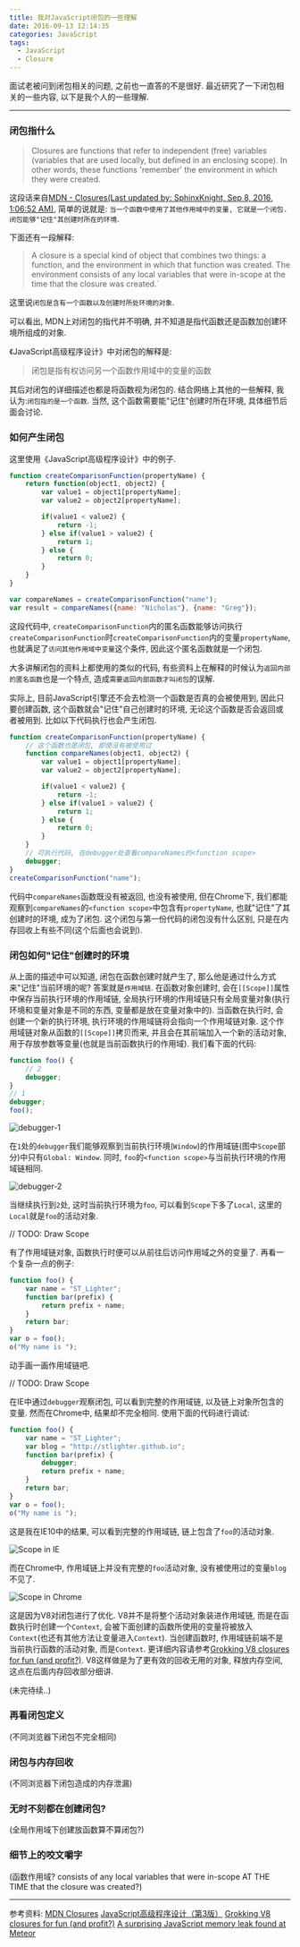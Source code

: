 ```yaml
---
title: 我对JavaScript闭包的一些理解
date: 2016-09-13 12:14:35
categories: JavaScript
tags:
  - JavaScript
  - Closure
---
```


面试老被问到闭包相关的问题, 之前也一直答的不是很好. 最近研究了一下闭包相关的一些内容, 以下是我个人的一些理解.

---

### 闭包指什么

> Closures are functions that refer to independent (free) variables (variables that are used locally, but defined in an enclosing scope). In other words, these functions 'remember' the environment in which they were created.

这段话来自[MDN - Closures(Last updated by: SphinxKnight, Sep 8, 2016, 1:06:52 AM)](https://developer.mozilla.org/en-US/docs/Web/JavaScript/Closures), 简单的说就是: `当一个函数中使用了其他作用域中的变量, 它就是一个闭包. 闭包能够"记住"其创建时所在的环境`.

下面还有一段解释:

> A closure is a special kind of object that combines two things: a function, and the environment in which that function was created. The environment consists of any local variables that were in-scope at the time that the closure was created.`

这里说`闭包是含有一个函数以及创建时所处环境的对象`.

可以看出, MDN上对闭包的指代并不明确, 并不知道是指代函数还是函数加创建环境所组成的对象.

《JavaScript高级程序设计》中对闭包的解释是:

> 闭包是指有权访问另一个函数作用域中的变量的函数

其后对闭包的详细描述也都是将函数视为闭包的.
结合网络上其他的一些解释, 我认为:`闭包指的是一个函数`.
当然, 这个函数需要能"记住"创建时所在环境, 具体细节后面会讨论.
<!-- more -->

### 如何产生闭包

这里使用《JavaScript高级程序设计》中的例子.

```JavaScript
function createComparisonFunction(propertyName) {
    return function(object1, object2) {
        var value1 = object1[propertyName];
        var value2 = object2[propertyName];

        if(value1 < value2) {
            return -1;
        } else if(value1 > value2) {
            return 1;
        } else {
            return 0;
        }
    }
}

var compareNames = createComparisonFunction("name");
var result = compareNames({name: "Nicholas"}, {name: "Greg"});
```

这段代码中, `createComparisonFunction`内的匿名函数能够访问执行`createComparisonFunction`时`createComparisonFunction`内的变量`propertyName`, 也就满足了`访问其他作用域中变量`这个条件, 因此这个匿名函数就是一个闭包.

大多讲解闭包的资料上都使用的类似的代码, 有些资料上在解释的时候认为`返回内部的匿名函数`也是一个特点, 造成`需要返回内部函数才叫闭包`的误解.

实际上, 目前JavaScript引擎还不会去检测一个函数是否真的会被使用到, 因此只要创建函数, 这个函数就会"记住"自己创建时的环境, 无论这个函数是否会返回或者被用到. 比如以下代码执行也会产生闭包.

```JavaScript
function createComparisonFunction(propertyName) {
    // 这个函数也是闭包, 即使没有被使用过
    function compareNames(object1, object2) {
        var value1 = object1[propertyName];
        var value2 = object2[propertyName];

        if(value1 < value2) {
            return -1;
        } else if(value1 > value2) {
            return 1;
        } else {
            return 0;
        }
    }
    // 可执行代码, 在debugger处查看compareNames的<function scope>
    debugger;
}
createComparisonFunction("name");
```

代码中`compareNames`函数既没有被返回, 也没有被使用, 但在Chrome下, 我们都能观察到`compareNames`的`<function scope>`中包含有`propertyName`, 也就"记住"了其创建时的环境, 成为了闭包. 这个闭包与第一份代码的闭包没有什么区别, 只是在内存回收上有些不同(这个后面也会说到).

### 闭包如何"记住"创建时的环境

从上面的描述中可以知道, 闭包在函数创建时就产生了, 那么他是通过什么方式来"记住"当前环境的呢? 答案就是`作用域链`.
在函数对象创建时, 会在`[[Scope]]`属性中保存当前执行环境的作用域链, 全局执行环境的作用域链只有全局变量对象(执行环境和变量对象是不同的东西, 变量都是放在变量对象中的).
当函数在执行时, 会创建一个新的执行环境, 执行环境的作用域链将会指向一个作用域链对象. 这个作用域链对象从函数的`[[Scope]]`拷贝而来, 并且会在其前端加入一个新的活动对象, 用于存放参数等变量(也就是当前函数执行的作用域).
我们看下面的代码:

```JavaScript
function foo() {
    // 2
    debugger;
}
// 1
debugger;
foo();
```

![debugger-1](/uploads/scope1.png)

在`1`处的`debugger`我们能够观察到当前执行环境(`Window`)的作用域链(图中`Scope`部分)中只有`Global: Window`. 同时, `foo`的`<function scope>`与当前执行环境的作用域链相同.

![debugger-2](/uploads/scope2.png)

当继续执行到`2`处, 这时当前执行环境为`foo`, 可以看到`Scope`下多了`Local`, 这里的`Local`就是`foo`的活动对象.

// TODO: Draw Scope

有了作用域链对象, 函数执行时便可以从前往后访问作用域之外的变量了.
再看一个复杂一点的例子:

```JavaScript
function foo() {
    var name = "ST_Lighter";
    function bar(prefix) {
        return prefix + name;
    }
    return bar;
}
var o = foo();
o("My name is ");
```

动手画一画作用域链吧.

// TODO: Draw Scope

在IE中通过`debugger`观察闭包, 可以看到完整的作用域链, 以及链上对象所包含的变量. 然而在Chrome中, 结果却不完全相同.
使用下面的代码进行调试:

```JavaScript
function foo() {
    var name = "ST_Lighter";
    var blog = "http://stlighter.github.io";
    function bar(prefix) {
        debugger;
        return prefix + name;
    }
    return bar;
}
var o = foo();
o("My name is ");
```

这是我在IE10中的结果, 可以看到完整的作用域链, 链上包含了`foo`的活动对象.

![Scope in IE](/uploads/IEScope.png)

而在Chrome中, 作用域链上并没有完整的`foo`活动对象, 没有被使用过的变量`blog`不见了.

![Scope in Chrome](/uploads/ChromeScope.png)

这是因为V8对闭包进行了优化. V8并不是将整个活动对象装进作用域链, 而是在函数执行时创建一个`Context`, 会被下面创建的函数所使用的变量将被放入`Context`(也还有其他方法让变量进入`Context`). 当创建函数时, 作用域链前端不是当前执行函数的活动对象, 而是`Context`. 更详细内容请参考[Grokking V8 closures for fun (and profit?)](http://mrale.ph/blog/2012/09/23/grokking-v8-closures-for-fun.html).
V8这样做是为了更有效的回收无用的对象, 释放内存空间, 这点在后面内存回收部分细讲.

(未完待续..)

### 再看闭包定义
(不同浏览器下闭包不完全相同)
### 闭包与内存回收
(不同浏览器下闭包造成的内存泄漏)
### 无时不刻都在创建闭包?
(全局作用域下创建放函数算不算闭包?)
### 细节上的咬文嚼字
(函数作用域? consists of any local variables that were in-scope AT THE TIME that the closure was created?)

---

参考资料:
[MDN Closures](https://developer.mozilla.org/en-US/docs/Web/JavaScript/Closures)
[JavaScript高级程序设计（第3版）](https://book.douban.com/subject/10546125/)
[Grokking V8 closures for fun (and profit?)](http://mrale.ph/blog/2012/09/23/grokking-v8-closures-for-fun.html)
[A surprising JavaScript memory leak found at Meteor](http://point.davidglasser.net/2013/06/27/surprising-javascript-memory-leak.html)